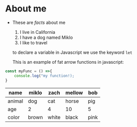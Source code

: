 # About me
* These are _facts_ about me

    1. I live in California 
    1. I have a dog named Miklo
    1. I like to travel
    
    to declare a variable in Javascript we use the keyword `let`

    This is an example of fat arrow functions in javascript:

 ```javascript
 const myFunc = () =>{
     console.log("my function!); 
 }

```

| name   | miklo | zach  | mellow | bob  |
|--------|-------|-------|--------|------|
| animal | dog   | cat   | horse  | pig  |
| age    | 2     | 4     | 10     | 5    |
| color  | brown | white | black  | pink |
